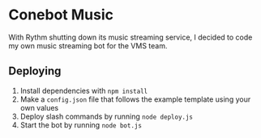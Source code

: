 # Conebot Music

With Rythm shutting down its music streaming service, I decided to code my own music streaming bot for the VMS team.

## Deploying
1. Install dependencies with `npm install`
2. Make a `config.json` file that follows the example template using your own values
3. Deploy slash commands by running `node deploy.js`
4. Start the bot by running `node bot.js`